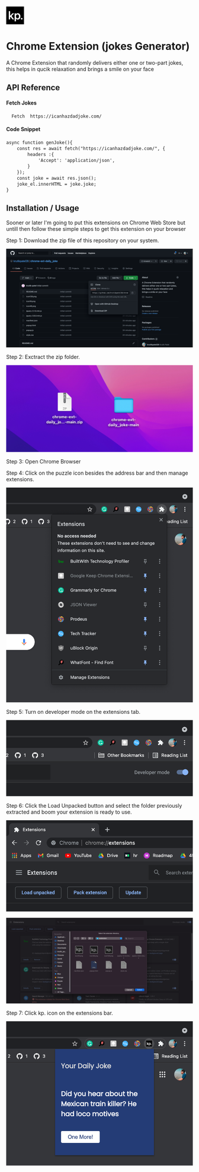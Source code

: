 
![Logo](https://raw.githubusercontent.com/krutikpatel28/chrome-ext-daily_joke/main/icon48.png)

    
# Chrome Extension (jokes Generator)

A Chrome Extension that randomly delivers either one or two-part jokes, this helps in qucik relaxation and brings a smile on your face


## API Reference

#### Fetch Jokes

```http
  Fetch  https://icanhazdadjoke.com/
```

#### Code Snippet

```
async function genJoke(){
    const res = await fetch("https://icanhazdadjoke.com/", {
        headers :{
            'Accept': 'application/json',
        }
    });
    const joke = await res.json();
    joke_el.innerHTML = joke.joke;
}

```
  
## Installation / Usage

Sooner or later I'm going to put this extensions on Chrome Web Store but untill then
follow these simple steps to get this extension on your browser


Step 1: Download the zip file of this repository on your system.

![App Screenshot](https://raw.githubusercontent.com/krutikpatel28/chrome-ext-daily_joke/main/ss/1.png)

Step 2: Exctract the zip folder. 

![App Screenshot](https://raw.githubusercontent.com/krutikpatel28/chrome-ext-daily_joke/main/ss/z.png)

Step 3: Open Chrome Browser

Step 4: Click on the puzzle icon besides the address bar and then manage extensions.

![App Screenshot](https://raw.githubusercontent.com/krutikpatel28/chrome-ext-daily_joke/main/ss/2.png)

Step 5: Turn on developer mode on the extensions tab.

![App Screenshot](https://raw.githubusercontent.com/krutikpatel28/chrome-ext-daily_joke/main/ss/3.png)

Step 6: Click the Load Unpacked button and select the folder previously extracted and boom your extension is ready to use.

![App Screenshot](https://raw.githubusercontent.com/krutikpatel28/chrome-ext-daily_joke/main/ss/4.png)

![App Screenshot](https://raw.githubusercontent.com/krutikpatel28/chrome-ext-daily_joke/main/ss/5.png)

Step 7: Click kp. icon on the extensions bar.

![App Screenshot](https://raw.githubusercontent.com/krutikpatel28/chrome-ext-daily_joke/main/ss/x.png)